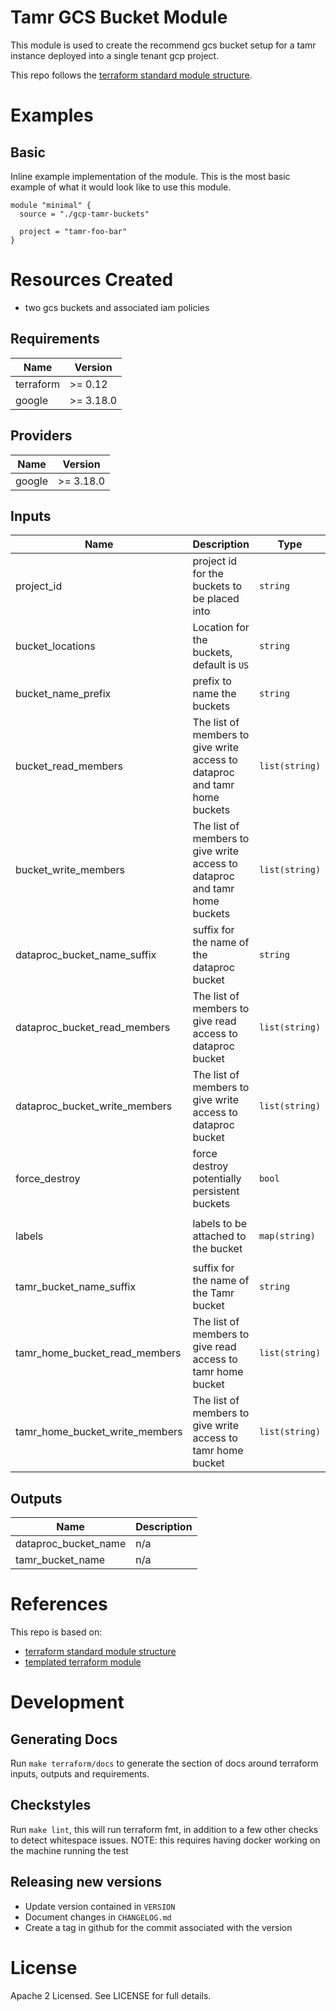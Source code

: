# Tamr GCS Bucket Module
This module is used to create the recommend gcs bucket setup for a tamr instance deployed into a single tenant gcp project.

This repo follows the [terraform standard module structure](https://www.terraform.io/docs/modules/index.html#standard-module-structure).

# Examples
## Basic
Inline example implementation of the module.  This is the most basic example of what it would look like to use this module.
```
module "minimal" {
  source = "./gcp-tamr-buckets"

  project = "tamr-foo-bar"
}
```

# Resources Created
* two gcs buckets and associated iam policies

<!-- BEGINNING OF PRE-COMMIT-TERRAFORM DOCS HOOK -->
## Requirements

| Name | Version |
|------|---------|
| terraform | >= 0.12 |
| google | >= 3.18.0 |

## Providers

| Name | Version |
|------|---------|
| google | >= 3.18.0 |

## Inputs

| Name | Description | Type | Default | Required |
|------|-------------|------|---------|:--------:|
| project\_id | project id for the buckets to be placed into | `string` | n/a | yes |
| bucket\_locations | Location for the buckets, default is `US` | `string` | `"US"` | no |
| bucket\_name\_prefix | prefix to name the buckets | `string` | `""` | no |
| bucket\_read\_members | The list of members to give write access to dataproc and tamr home buckets | `list(string)` | `[]` | no |
| bucket\_write\_members | The list of members to give write access to dataproc and tamr home buckets | `list(string)` | `[]` | no |
| dataproc\_bucket\_name\_suffix | suffix for the name of the dataproc bucket | `string` | `"-dataproc-home"` | no |
| dataproc\_bucket\_read\_members | The list of members to give read access to dataproc bucket | `list(string)` | `[]` | no |
| dataproc\_bucket\_write\_members | The list of members to give write access to dataproc bucket | `list(string)` | `[]` | no |
| force\_destroy | force destroy potentially persistent buckets | `bool` | `false` | no |
| labels | labels to be attached to the bucket | `map(string)` | <pre>{<br>  "product": "external_tamr"<br>}</pre> | no |
| tamr\_bucket\_name\_suffix | suffix for the name of the Tamr bucket | `string` | `"-tamr-home"` | no |
| tamr\_home\_bucket\_read\_members | The list of members to give read access to tamr home bucket | `list(string)` | `[]` | no |
| tamr\_home\_bucket\_write\_members | The list of members to give write access to tamr home bucket | `list(string)` | `[]` | no |

## Outputs

| Name | Description |
|------|-------------|
| dataproc\_bucket\_name | n/a |
| tamr\_bucket\_name | n/a |

<!-- END OF PRE-COMMIT-TERRAFORM DOCS HOOK -->

# References
This repo is based on:
* [terraform standard module structure](https://www.terraform.io/docs/modules/index.html#standard-module-structure)
* [templated terraform module](https://github.com/tmknom/template-terraform-module)

# Development
## Generating Docs
Run `make terraform/docs` to generate the section of docs around terraform inputs, outputs and requirements.

## Checkstyles
Run `make lint`, this will run terraform fmt, in addition to a few other checks to detect whitespace issues.
NOTE: this requires having docker working on the machine running the test

## Releasing new versions
* Update version contained in `VERSION`
* Document changes in `CHANGELOG.md`
* Create a tag in github for the commit associated with the version

# License
Apache 2 Licensed. See LICENSE for full details.
